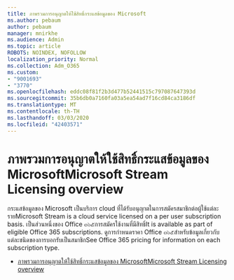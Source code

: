 ```yaml
---
title: ภาพรวมการอนุญาตให้ใช้สิทธิ์กระแสข้อมูลของ Microsoft
ms.author: pebaum
author: pebaum
manager: mnirkhe
ms.audience: Admin
ms.topic: article
ROBOTS: NOINDEX, NOFOLLOW
localization_priority: Normal
ms.collection: Adm_O365
ms.custom:
- "9001693"
- "3770"
ms.openlocfilehash: eddc08f81f2b3d477b52441515c797087647393d
ms.sourcegitcommit: 35b6db0a7160fa03a5ea54ad7f16cd84ca3186df
ms.translationtype: MT
ms.contentlocale: th-TH
ms.lasthandoff: 03/03/2020
ms.locfileid: "42403571"
---
```

# <a name="microsoft-stream-licensing-overview"></a><span data-ttu-id="9f77c-102">ภาพรวมการอนุญาตให้ใช้สิทธิ์กระแสข้อมูลของ Microsoft</span><span class="sxs-lookup"><span data-stu-id="9f77c-102">Microsoft Stream Licensing overview</span></span>

<span data-ttu-id="9f77c-103">กระแสข้อมูลของ Microsoft เป็นบริการ cloud ที่ได้รับอนุญาตในการสมัครสมาชิกต่อผู้ใช้แต่ละราย</span><span class="sxs-lookup"><span data-stu-id="9f77c-103">Microsoft Stream is a cloud service licensed on a per user subscription basis.</span></span> <span data-ttu-id="9f77c-104">เป็นส่วนหนึ่งของ Office ๓๖๕การสมัครใช้งานที่มีสิทธิ์</span><span class="sxs-lookup"><span data-stu-id="9f77c-104">It is available as part of eligible Office 365 subscriptions.</span></span> <span data-ttu-id="9f77c-105">ดูการกำหนดราคา Office ๓๖๕สำหรับข้อมูลเกี่ยวกับแต่ละชนิดของการบอกรับเป็นสมาชิก</span><span class="sxs-lookup"><span data-stu-id="9f77c-105">See Office 365 pricing for information on each subscription type.</span></span>

- [<span data-ttu-id="9f77c-106">ภาพรวมการอนุญาตให้ใช้สิทธิ์กระแสข้อมูลของ Microsoft</span><span class="sxs-lookup"><span data-stu-id="9f77c-106">Microsoft Stream Licensing overview</span></span>](https://docs.microsoft.com/en-us/stream/license-overview)